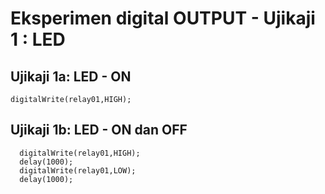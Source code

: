 # **Eksperimen digital OUTPUT - Ujikaji 1 : LED**

## Ujikaji 1a: LED - ON
```
digitalWrite(relay01,HIGH);
```

## Ujikaji 1b: LED - ON dan OFF
```
  digitalWrite(relay01,HIGH);
  delay(1000);
  digitalWrite(relay01,LOW);
  delay(1000);
```
